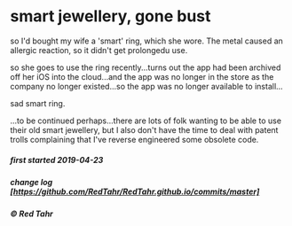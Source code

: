 # smart jewellery, gone bust

so I'd bought my wife a 'smart' ring, which she wore. The metal caused an allergic reaction, so it didn't get prolongedu use.

so she goes to use the ring recently...turns out the app had been archived off her iOS into the cloud...and the app was no longer in the store as the company no longer existed...so the app was no longer available to install...

sad smart ring.

...to be continued perhaps...there are lots of folk wanting to be able to use their old smart jewellery, but I also don't have the time to deal with patent trolls complaining that I've reverse engineered some obsolete code.

##### first started 2019-04-23
##### change log [https://github.com/RedTahr/RedTahr.github.io/commits/master]
##### © Red Tahr